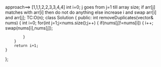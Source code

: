 approach==>
[1,1,1,2,2,3,3,4,4]
int i=0;
j goes from j=1 till array size;
if arr[j] matches with arr[i] then do not do anything else 
increase i and swap arr[i] and arr[j];
TC:O(n);
class Solution {
public:
    int removeDuplicates(vector<int>& nums) {
        int i=0;
        for(int j=1;j<nums.size();j++)
        {
            if(nums[j]!=nums[i])
            {
                i++;
                swap(nums[i],nums[j]);



            }
        }
        return i+1;
    }
};
